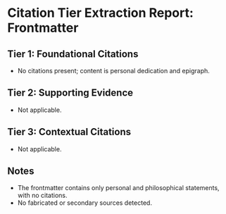 # Citation Tier Extraction Report: Frontmatter

## Tier 1: Foundational Citations
- No citations present; content is personal dedication and epigraph.

## Tier 2: Supporting Evidence
- Not applicable.

## Tier 3: Contextual Citations
- Not applicable.

## Notes
- The frontmatter contains only personal and philosophical statements, with no citations.
- No fabricated or secondary sources detected.
